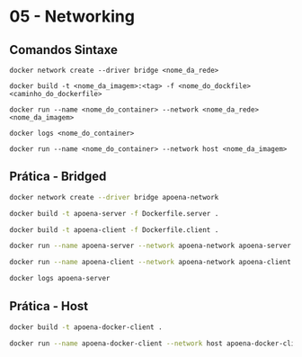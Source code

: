 # 05 - Networking

## Comandos Sintaxe

`docker network create --driver bridge <nome_da_rede>`

`docker build -t <nome_da_imagem>:<tag> -f <nome_do_dockfile> <caminho_do_dockerfile>`

`docker run --name <nome_do_container> --network <nome_da_rede> <nome_da_imagem>`

`docker logs <nome_do_container>`

`docker run --name <nome_do_container> --network host <nome_da_imagem>`

## Prática - Bridged

```bash
docker network create --driver bridge apoena-network
```

```bash
docker build -t apoena-server -f Dockerfile.server .
```

```bash
docker build -t apoena-client -f Dockerfile.client .
```

```bash
docker run --name apoena-server --network apoena-network apoena-server
```

```bash
docker run --name apoena-client --network apoena-network apoena-client
```

```bash
docker logs apoena-server
```

## Prática - Host

```bash
docker build -t apoena-docker-client .
```

```bash
docker run --name apoena-docker-client --network host apoena-docker-client
```
